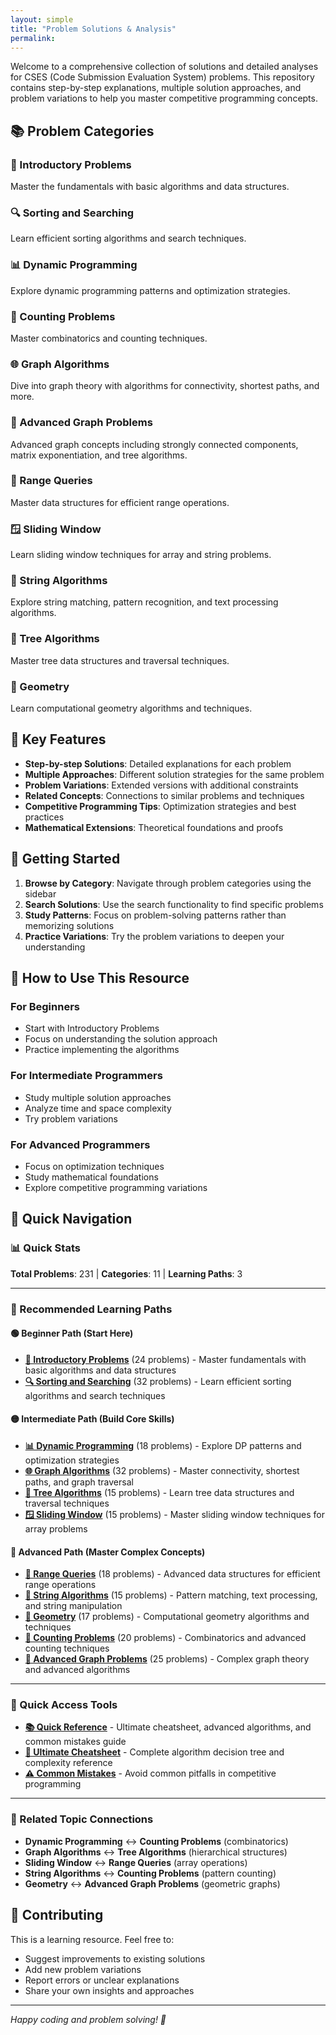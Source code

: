 ```yaml
---
layout: simple
title: "Problem Solutions & Analysis"
permalink: 
---
```



Welcome to a comprehensive collection of solutions and detailed analyses for CSES (Code Submission Evaluation System) problems. This repository contains step-by-step explanations, multiple solution approaches, and problem variations to help you master competitive programming concepts.

## 📚 Problem Categories

### 🧮 Introductory Problems
Master the fundamentals with basic algorithms and data structures.

### 🔍 Sorting and Searching
Learn efficient sorting algorithms and search techniques.

### 📊 Dynamic Programming
Explore dynamic programming patterns and optimization strategies.

### 🔢 Counting Problems
Master combinatorics and counting techniques.

### 🌐 Graph Algorithms
Dive into graph theory with algorithms for connectivity, shortest paths, and more.

### 🔗 Advanced Graph Problems
Advanced graph concepts including strongly connected components, matrix exponentiation, and tree algorithms.

### 📏 Range Queries
Master data structures for efficient range operations.

### 🪟 Sliding Window
Learn sliding window techniques for array and string problems.

### 🧵 String Algorithms
Explore string matching, pattern recognition, and text processing algorithms.

### 🌳 Tree Algorithms
Master tree data structures and traversal techniques.

### 📐 Geometry
Learn computational geometry algorithms and techniques.

## 🎯 Key Features

- **Step-by-step Solutions**: Detailed explanations for each problem
- **Multiple Approaches**: Different solution strategies for the same problem
- **Problem Variations**: Extended versions with additional constraints
- **Related Concepts**: Connections to similar problems and techniques
- **Competitive Programming Tips**: Optimization strategies and best practices
- **Mathematical Extensions**: Theoretical foundations and proofs

## 🚀 Getting Started

1. **Browse by Category**: Navigate through problem categories using the sidebar
2. **Search Solutions**: Use the search functionality to find specific problems
3. **Study Patterns**: Focus on problem-solving patterns rather than memorizing solutions
4. **Practice Variations**: Try the problem variations to deepen your understanding

## 📖 How to Use This Resource

### For Beginners
- Start with Introductory Problems
- Focus on understanding the solution approach
- Practice implementing the algorithms

### For Intermediate Programmers
- Study multiple solution approaches
- Analyze time and space complexity
- Try problem variations

### For Advanced Programmers
- Focus on optimization techniques
- Study mathematical foundations
- Explore competitive programming variations

## 🔗 Quick Navigation

### 📊 Quick Stats
**Total Problems**: 231 | **Categories**: 11 | **Learning Paths**: 3

---

### 🎯 Recommended Learning Paths

#### 🟢 **Beginner Path** (Start Here)
- **[🧮 Introductory Problems](/cses-analyses/problem_soulutions/introductory_problems/summary)** (24 problems) - Master fundamentals with basic algorithms and data structures
- **[🔍 Sorting and Searching](/cses-analyses/problem_soulutions/sorting_and_searching/summary)** (32 problems) - Learn efficient sorting algorithms and search techniques

#### 🟡 **Intermediate Path** (Build Core Skills)
- **[📊 Dynamic Programming](/cses-analyses/problem_soulutions/dynamic_programming/summary)** (18 problems) - Explore DP patterns and optimization strategies
- **[🌐 Graph Algorithms](/cses-analyses/problem_soulutions/graph_algorithms/summary)** (32 problems) - Master connectivity, shortest paths, and graph traversal
- **[🌳 Tree Algorithms](/cses-analyses/problem_soulutions/tree_algorithms/summary)** (15 problems) - Learn tree data structures and traversal techniques
- **[🪟 Sliding Window](/cses-analyses/problem_soulutions/sliding_window/summary)** (15 problems) - Master sliding window techniques for array problems

#### 🔴 **Advanced Path** (Master Complex Concepts)
- **[📏 Range Queries](/cses-analyses/problem_soulutions/range_queries/summary)** (18 problems) - Advanced data structures for efficient range operations
- **[🧵 String Algorithms](/cses-analyses/problem_soulutions/string_algorithms/summary)** (15 problems) - Pattern matching, text processing, and string manipulation
- **[📐 Geometry](/cses-analyses/problem_soulutions/geometry/summary)** (17 problems) - Computational geometry algorithms and techniques
- **[🔢 Counting Problems](/cses-analyses/problem_soulutions/counting_problems/summary)** (20 problems) - Combinatorics and advanced counting techniques
- **[🔗 Advanced Graph Problems](/cses-analyses/problem_soulutions/advanced_graph_problems/summary)** (25 problems) - Complex graph theory and advanced algorithms

---

### 🚀 Quick Access Tools
- **[📚 Quick Reference](/cses-analyses/quick_reference/)** - Ultimate cheatsheet, advanced algorithms, and common mistakes guide
- **[🎯 Ultimate Cheatsheet](/cses-analyses/quick_reference/ultimate_cheatsheet)** - Complete algorithm decision tree and complexity reference
- **[⚠️ Common Mistakes](/cses-analyses/quick_reference/common_mistakes)** - Avoid common pitfalls in competitive programming

---

### 🔗 Related Topic Connections
- **Dynamic Programming** ↔ **Counting Problems** (combinatorics)
- **Graph Algorithms** ↔ **Tree Algorithms** (hierarchical structures)
- **Sliding Window** ↔ **Range Queries** (array operations)
- **String Algorithms** ↔ **Counting Problems** (pattern counting)
- **Geometry** ↔ **Advanced Graph Problems** (geometric graphs)

## 📝 Contributing

This is a learning resource. Feel free to:
- Suggest improvements to existing solutions
- Add new problem variations
- Report errors or unclear explanations
- Share your own insights and approaches

---

*Happy coding and problem solving! 🎉* 
